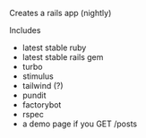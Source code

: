 
Creates a rails app (nightly)

Includes

- latest stable ruby
- latest stable rails gem
- turbo
- stimulus
- tailwind (?)
- pundit
- factorybot
- rspec
- a demo page if you GET /posts
